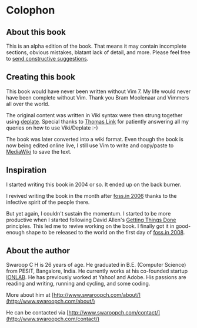 # Colophon
## About this book
This is an alpha edition of the book. That means it may contain incomplete sections, obvious mistakes, blatant lack of detail, and more. Please feel free to [send constructive suggestions](http://www.swaroopch.com/contact/).

## Creating this book
This book would have never been written without Vim 7. My life would never have been complete without Vim. Thank you Bram Moolenaar and Vimmers all over the world.

The original content was written in Viki syntax were then strung together using [deplate](http://deplate.sourceforge.net).  Special thanks to [Thomas Link](http://www.vim.org/account/profile.php?user_id=4037) for patiently answering all my queries on how to use Viki/Deplate :-)

The book was later converted into a wiki format. Even though the book is now being edited online live, I still use Vim to write and copy/paste to [MediaWiki](https://www.mediawiki.org/wiki/MediaWiki) to save the text.

## Inspiration
I started writing this book in 2004 or so. It ended up on the back burner.

I revived writing the book in the month after [foss.in 2006](https://en.wikipedia.org/wiki/FOSS.IN) thanks to the infective spirit of the people there.

But yet again, I couldn't sustain the momentum. I started to be more productive when I started following David Allen's [Getting Things Done](http://gettingthingsdone.com/) principles.  This led me to revive working on the book. I finally got it in good-enough shape to be released to the world on the first day of [foss.in 2008](https://en.wikipedia.org/wiki/FOSS.IN).

## About the author

Swaroop C H is 26 years of age. He graduated in B.E. (Computer Science) from PESIT, Bangalore, India. He currently works at his co-founded startup [IONLAB](http://www.ionlab.in). He has previously worked at Yahoo! and Adobe. His passions are reading and writing, running and cycling, and some coding.

More about him at [http://www.swaroopch.com/about/](http://www.swaroopch.com/about/)

He can be contacted via [http://www.swaroopch.com/contact/](http://www.swaroopch.com/contact/)
